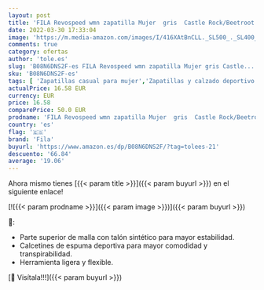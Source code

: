 ```yaml
---
layout: post
title: 'FILA Revospeed wmn zapatilla Mujer  gris  Castle Rock/Beetroot Purple   40 EU'
date: 2022-03-30 17:33:04
image: 'https://m.media-amazon.com/images/I/416XAtBnCLL._SL500_._SL400_.jpg'
comments: true
category: ofertas
author: 'tole.es'
slug: 'B08N6DNS2F-es FILA Revospeed wmn zapatilla Mujer gris Castle...'
sku: 'B08N6DNS2F-es'
tags: [ 'Zapatillas casual para mujer','Zapatillas y calzado deportivo para mujer','Zapatos','Zapatos para mujer','Zapatos y complementos','fila','zapatilla', ]
actualPrice: 16.58 EUR
currency: EUR
price: 16.58
comparePrice: 50.0 EUR
prodname: 'FILA Revospeed wmn zapatilla Mujer  gris  Castle Rock/Beetroot Purple   40 EU'
country: 'es'
flag: '🇪🇸'
brand: 'Fila'
buyurl: 'https://www.amazon.es/dp/B08N6DNS2F/?tag=tolees-21'
descuento: '66.84'
average: '19.06'
---
```


Ahora mismo tienes [{{< param title >}}]({{< param buyurl >}}) en el siguiente enlace!

[![{{< param prodname >}}]({{< param image >}})]({{< param buyurl >}})

🔎:

- Parte superior de malla con talón sintético para mayor estabilidad.
- Calcetines de espuma deportiva para mayor comodidad y transpirabilidad.
- Herramienta ligera y flexible.

[🛒 Visítala!!!]({{< param buyurl >}})
